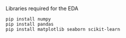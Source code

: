 
Libraries required for the EDA
```
pip install numpy
pip install pandas
pip install matplotlib seaborn scikit-learn
```


